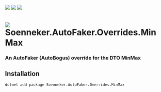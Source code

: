 [![](https://img.shields.io/nuget/v/soenneker.autofaker.overrides.minmax.svg?style=for-the-badge)](https://www.nuget.org/packages/soenneker.autofaker.overrides.minmax/)
[![](https://img.shields.io/github/actions/workflow/status/soenneker/soenneker.autofaker.overrides.minmax/publish-package.yml?style=for-the-badge)](https://github.com/soenneker/soenneker.autofaker.overrides.minmax/actions/workflows/publish-package.yml)
[![](https://img.shields.io/nuget/dt/soenneker.autofaker.overrides.minmax.svg?style=for-the-badge)](https://www.nuget.org/packages/soenneker.autofaker.overrides.minmax/)

# ![](https://user-images.githubusercontent.com/4441470/224455560-91ed3ee7-f510-4041-a8d2-3fc093025112.png) Soenneker.AutoFaker.Overrides.MinMax
### An AutoFaker (AutoBogus) override for the DTO MinMax

## Installation

```
dotnet add package Soenneker.AutoFaker.Overrides.MinMax
```
